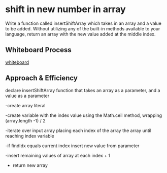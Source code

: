 # shift in new number in array

Write a function called insertShiftArray which takes in an array and a value to be added. Without utilizing any of the built-in methods available to your language, return an array with the new value added at the middle index.

## Whiteboard Process

[whiteboard](../assets/code-challenge-02.png)

## Approach & Efficiency

declare insertShiftArray function that takes an array as a parameter, and a value as a parameter

-create array literal

-create variable with the index value using the Math.ceil method, wrapping (array.length -1) / 2

-iterate over input array placing each index of the array the array until reaching index variable

-if findIdx equals current index insert new value from parameter

-insert remaining values of array at each index + 1

- return new array
